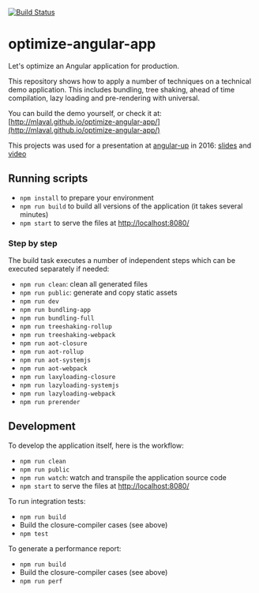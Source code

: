 [![Build Status](https://travis-ci.org/mlaval/optimize-angular-app.svg?branch=master)](https://travis-ci.org/mlaval/optimize-angular-app)

# optimize-angular-app
Let's optimize an Angular application for production.

This repository shows how to apply a number of techniques on a technical demo application. This includes bundling, tree shaking, ahead of time compilation, lazy loading and pre-rendering with universal.

You can build the demo yourself, or check it at: [http://mlaval.github.io/optimize-angular-app/](http://mlaval.github.io/optimize-angular-app/)

This projects was used for a presentation at [angular-up](http://angular-up.com/) in 2016: [slides](https://goo.gl/7EE8MK) and [video](https://www.youtube.com/watch?v=rbqsCcAikHo)

## Running scripts
- `npm install` to prepare your environment
- `npm run build` to build all versions of the application (it takes several minutes)
- `npm start` to serve the files at [http://localhost:8080/](http://localhost:8080/)

### Step by step
The build task executes a number of independent steps which can be executed separately if needed:
- `npm run clean`: clean all generated files
- `npm run public`: generate and copy static assets
- `npm run dev`
- `npm run bundling-app`
- `npm run bundling-full`
- `npm run treeshaking-rollup`
- `npm run treeshaking-webpack`
- `npm run aot-closure`
- `npm run aot-rollup`
- `npm run aot-systemjs`
- `npm run aot-webpack`
- `npm run laxyloading-closure`
- `npm run lazyloading-systemjs`
- `npm run lazyloading-webpack`
- `npm run prerender`

## Development
To develop the application itself, here is the workflow:
- `npm run clean`
- `npm run public`
- `npm run watch`: watch and transpile the application source code
- `npm start` to serve the files at [http://localhost:8080/](http://localhost:8080/)

To run integration tests:
- `npm run build`
- Build the closure-compiler cases (see above)
- `npm test`

To generate a performance report:
- `npm run build`
- Build the closure-compiler cases (see above)
- `npm run perf`
